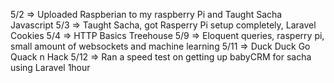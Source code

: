 5/2  => Uploaded Raspberian to my raspberry Pi and Taught Sacha Javascript
5/3  => Taught Sacha, got Rasperry Pi setup completely, Laravel Cookies
5/4  => HTTP Basics Treehouse
5/9  => Eloquent queries, rasperry pi, small amount of websockets and machine learning
5/11 => Duck Duck Go Quack n Hack
5/12 => Ran a speed test on getting up babyCRM for sacha using Laravel 1hour

